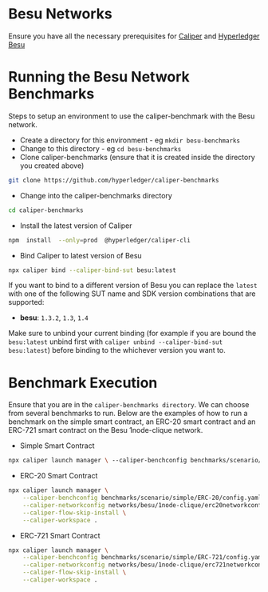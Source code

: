 
# Besu Networks
Ensure you have all the necessary prerequisites for [Caliper](https://github.com/hyperledger/caliper/) and [Hyperledger Besu](https://besu.hyperledger.org/stable/private-networks/get-started/install)

# Running the Besu Network Benchmarks
Steps to setup an environment to use the caliper-benchmark with the Besu network.
 - Create a directory for this environment - eg `mkdir besu-benchmarks`
 - Change to this directory - eg `cd besu-benchmarks`
 - Clone caliper-benchmarks (ensure that it is created inside the directory you created above)
 ```bash
 git clone https://github.com/hyperledger/caliper-benchmarks
 ```
 - Change into the caliper-benchmarks directory
 ```bash
 cd caliper-benchmarks
 ```
- Install the latest version of Caliper
```bash
npm  install  --only=prod  @hyperledger/caliper-cli
```
- Bind Caliper to latest version of Besu
```bash
npx caliper bind --caliper-bind-sut besu:latest
```
If you want to bind to a different version of Besu you can replace the `latest` with one of the following SUT name and SDK version combinations that are supported:

-   **besu**:  `1.3.2`,  `1.3`,  `1.4`

Make sure to unbind your current binding (for example if you are bound the `besu:latest` unbind first with `caliper unbind --caliper-bind-sut besu:latest`) before binding to the whichever version you want to.

# Benchmark Execution
Ensure that you are in the `caliper-benchmarks directory`. We can choose from several benchmarks to run. 
Below are the examples of how to run a benchmark on the simple smart contract, an ERC-20 smart contract and an ERC-721 smart contract on the Besu 1node-clique network.

- Simple Smart Contract 
 ```bash
npx caliper launch manager \ --caliper-benchconfig benchmarks/scenario/ERC-20/config.yaml \ --caliper-networkconfig networks/besu/1node-clique/networkconfig.json \ --caliper-workspace .
```

- ERC-20 Smart Contract
```bash
npx caliper launch manager \
    --caliper-benchconfig benchmarks/scenario/simple/ERC-20/config.yaml \
    --caliper-networkconfig networks/besu/1node-clique/erc20networkconfig.json \
    --caliper-flow-skip-install \
    --caliper-workspace .
```

- ERC-721 Smart Contract
```bash
npx caliper launch manager \
    --caliper-benchconfig benchmarks/scenario/simple/ERC-721/config.yaml \
    --caliper-networkconfig networks/besu/1node-clique/erc721networkconfig.json \
    --caliper-flow-skip-install \
    --caliper-workspace .
```
